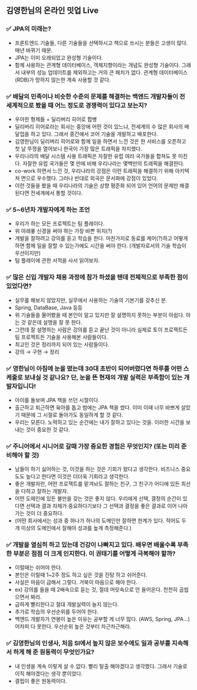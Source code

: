 ## 김영한님의 온라인 밋업 Live

### ✅ JPA의 미래는?
- 프론트엔드 기술들, 다른 기술들을 선택하시고 책으로 쓰시는 분들은 고생이 많다. 매년 바뀌기 때문.
- JPA는 이미 오래되었고 완성형 기술이다.
- 함께 사용하는 관계형 데이터베이스, 객체지향이라는 개념도 완성형 기술이다. 그래서 내부의 성능 업데이트를 제외하고는 거의 큰 패치가 없다. 관계형 데이터베이스(RDB)가 망하지 않는한 계속 사용할 것 같다.

### ✅ 배달의 민족이나 비슷한 수준의 문제를 해결하는 백엔드 개발자들이 전 세계적으로 봤을 때 어느 정도로 경쟁력이 있다고 보는지?
- 우아한 형제들 + 딜리버리 히어로 합병
- 딜리버리 히어로라는 회사는 중앙에 어떤 것이 있느냐, 전세계의 수 많은 회사의 배달업을 하고 있다. 그래서 중간에서 코어 기술을 개발하고 배포한다.
- 김영한님이 딜리버리 히어로와 함께 일을 하면서 느낀 것은 한 서비스를 오픈하고 첫 날 뚜껑을 열어보니 한국이 가장 많은 트래픽을 차지했다.
- 우리나라의 배달 시스템 사용 트래픽은 자잘한 유럽 여러 국가들을 합쳐도 못 미친다. 자잘한 유럽 국가들은 몇 만에 비해 우리나라는 몇백만의 트래픽을 해결한다.
- co-work 하면서 느낀 것, 우리나라의 강점은 이런 트래픽을 해결하기 위해 아키텍처 면으로 우수했다. 그러나 반대로 외국은 문서화에 강점이 있었다.
- 이런 것들을 봤을 때 우리나라의 기술은 상향 평준화 되어 있어 언어의 문제만 해결된다면 전세계에서 통할 것이다.

### ✅ 5~6년차 개발자에게 하는 조언
- 우리가 하는 모든 프로젝트는 팀 플레이다.
- 위 아래롷 신경을 써야 하는 가장 바쁜 위치(?)
- 개발을 잘하려고 강의를 듣고 학습을 한다. 마찬가지로 동료를 케어(?)하고 어떻게 하면 함께 일을 잘할 수 있는가에도 시간을 써야 한다. (개발자로서의 기술 학습이 우선이지만)
- 팀 플레이에 관한 서적을 사서 읽어보자.

### ✅ 많은 신입 개발자 채용 과정에 참가 하셨을 텐데 전체적으로 부족한 점이 있었다면?
- 실무를 해보지 않았지만, 실무에서 사용하는 기술의 기본기를 갖추신 분.
- Spring, DataBase, Java 등등
- 위 기술들을 물어봤을 때 본인이 알고 있지만 잘 설명하지 못하는 부분이 아쉽다. 아는 것 같은데 설명을 잘 못 한다.
- 그런데 잘 설명하는 사람은 강의를 듣고 끝난 것이 아니라 실제로 토이 프로젝트든 팀 프로젝트든 기술을 사용해본 사람들이다.
- 최고인 것은 정리까지 되어 있는 사람들이다.
- 강의 → 구현 → 정리

### ✅ 영한님이 아침에 눈을 떴는데 30대 초반이 되어버렸다면 하루를 어떤 스케줄로  보내실 것 같나요? 단, 눈을 뜬 현재의 개발 실력은 부족함이 있는 개발자입니다!
- 아이를 돌보며 JPA 책을 쓰던 시절이다. 
- 출근하고 퇴근하면 육아를 돕고 밤에는 JPA 책을 썼다. 이미 이때 너무 바쁘게 살았기 때문에 그 시절로 돌아가도 동일하게 할 것 같다. 
- 우리는 모른다. 노력하고 있는 순간에는 내가 잘하고 있다는 것을. 이러한 시간을 보내는 것이 중요한 것 같다.

### ✅ 주니어에서 시니어로 갈때 가장 중요한 경험은 무엇인지? (또는 미리 준비해야 할 것)
- 남들이 하기 싫어하는 것, 이것을 하는 것은 기회가 왔다고 생각한다. 비즈니스 중요도도 높다고 한다면 이것은 더더욱 기회라고 생각한다.
- 좋은 개발자란, 어떤 프로젝트를 맡겨놔도 잘하는 친구, 그 친구가 어디에 있든 최선을 다하고 잘하는 개발자.
- 어떤 도메인에 있든 불만을 갖는 것은 좋지 않다. 우리에게 선택, 결정의 순간이 있다면 선택과 결과 자체가 중요하다기보다 그 선택과 결정을 좋은 결과로 이어 나아가는 것이 더 중요하다.
- (어떤 회사에서는 성과 중 하나가 하나의 도메인만 잘하면 한계가 있다. 적어도 두 개 이상의 도메인에서 잘해야 성과를 높게 측정해준다.)

### ✅ 개발을 열심히 하고 있는데 건강이 나빠지고 있다. 배우면 배울수록 부족한 부분은 점점 더 크게 인지한다. 이 권태기를 어떻게 극복해야 할까?
- 이럴때는 쉬어야 한다.
- 본인은 이럴때 1~2주 정도 하고 싶은 것을 진탕 하고 쉬어준다.
- 사실은 마음이 급해서 그렇다. 거북이 마음으로 해야 한다.
- ex) 강의를 들을 때 2배속으로 듣는 것, 절대 머릿속으로 안 들어온다. 천천히 곱씹으면서 봐라.
- 급하게 빨리한다고 절대 개발실력이 늘지 않는다.
- 추가로 학습의 우선순위를 두어야 한다.
- 백엔드 개발자가 연봉이 높은 이유는 공부할 게 너무 많다. (AWS, Spring, JPA…)어차피 다 못한다. 우선순위 높은 것부터 차근차근해라.

### ✅ 김영한님의 인생사, 처음 SI에서 높지 않은 보수에도 일과 공부를 지속해서 하게 해 준 원동력이 무엇인가요?
- 내 인생을 계속 이렇게 살 수 없다. 빨리 탈출 해야겠다고 생각했다. 그래서 기술로 이직 해야겠다는 생각 뿐이었다.
- 결핍이 좋은 원동력이다.
